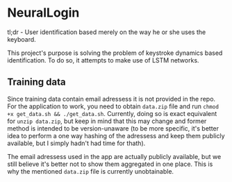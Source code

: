# NeuralLogin

tl;dr - User identification based merely on the way he or she uses the keyboard.

This project's purpose is solving the problem of keystroke dynamics based identification. To do so, it attempts to make use of LSTM networks.


## Training data
Since training data contain email adressess it is not provided in the repo. For the application to work, you need to obtain `data.zip` file and run `chmod +x get_data.sh && ./get_data.sh`. Currently, doing so is exact equivalent for `unzip data.zip`, but keep in mind that this may change and former method is intended to be version-unaware (to be more specific, it's better idea to perform a one way hashing of the adressess and keep them publicly available, but I simply hadn't had time for thath).

The email adressess used in the app are actually publicly available, but we still believe it's better not to show them aggregated in one place. This is why the mentioned `data.zip` file is currently unobtainable.
